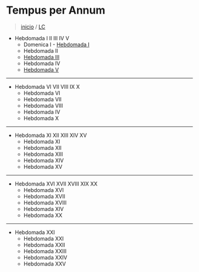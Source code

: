 # Tempus per Annum

> [inicio](../README.md) / [LC](../LC.md)

- Hebdomada I II III IV V
    - Domenica I - [Hebdomada I](./LH01.md)
    - Hebdomada II
    - [Hebdomada III](./LH03.md)
    - Hebdomada IV
    - [Hebdomada V](./LH05.md)

----

- Hebdomada VI VII VIII IX X
    - Hebdomada VI
    - Hebdomada VII
    - Hebdomada VIII
    - Hebdomada IV
    - Hebdomada X

----

- Hebdomada XI XII XIII XIV XV
    - Hebdomada XI
    - Hebdomada XII
    - Hebdomada XIII
    - Hebdomada XIV
    - Hebdomada XV

----

- Hebdomada XVI XVII XVIII XIX XX
    - Hebdomada XVI
    - Hebdomada XVII
    - Hebdomada XVIII
    - Hebdomada XIV
    - Hebdomada XX

----

- Hebdomada XXI
    - Hebdomada XXI
    - Hebdomada XXII
    - Hebdomada XXIII
    - Hebdomada XXIV
    - Hebdomada XXV